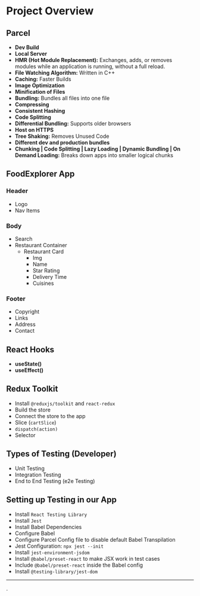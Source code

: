 # Project Overview

## Parcel
- **Dev Build**
- **Local Server**
- **HMR (Hot Module Replacement):** Exchanges, adds, or removes modules while an application is running, without a full reload.
- **File Watching Algorithm:** Written in C++
- **Caching:** Faster Builds
- **Image Optimization**
- **Minification of Files**
- **Bundling:** Bundles all files into one file
- **Compressing**
- **Consistent Hashing**
- **Code Splitting**
- **Differential Bundling:** Supports older browsers
- **Host on HTTPS**
- **Tree Shaking:** Removes Unused Code
- **Different dev and production bundles**
- **Chunking | Code Splitting | Lazy Loading | Dynamic Bundling | On Demand Loading:** Breaks down apps into smaller logical chunks

## FoodExplorer App
### Header
- Logo
- Nav Items

### Body
- Search
- Restaurant Container
  - Restaurant Card
    - Img
    - Name
    - Star Rating
    - Delivery Time
    - Cuisines

### Footer
- Copyright
- Links
- Address
- Contact

## React Hooks
- **useState()**
- **useEffect()**

## Redux Toolkit
- Install `@reduxjs/toolkit` and `react-redux`
- Build the store
- Connect the store to the app
- Slice (`cartSlice`)
- `dispatch(action)`
- Selector

## Types of Testing (Developer)
- Unit Testing
- Integration Testing
- End to End Testing (e2e Testing)

## Setting up Testing in our App
- Install `React Testing Library`
- Install `Jest`
- Install Babel Dependencies
- Configure Babel
- Configure Parcel Config file to disable default Babel Transpilation
- Jest Configuration: `npx jest --init`
- Install `jest-environment-jsdom`
- Install `@babel/preset-react` to make JSX work in test cases
- Include `@babel/preset-react` inside the Babel config
- Install `@testing-library/jest-dom`

---
.
